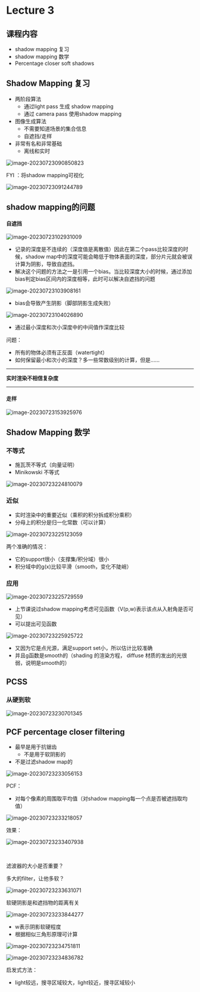 # Lecture 3

## 课程内容

- shadow mapping 复习
- shadow mapping 数学
- Percentage closer soft shadows



## Shadow Mapping 复习

- 两阶段算法
  - 通过light pass 生成 shadow mapping
  - 通过 camera pass 使用shadow mapping 
- 图像生成算法
  - 不需要知道场景的集合信息
  - 自遮挡/走样
- 非常有名和非常基础
  - 离线和实时



![image-20230723090850823](http://typora-yy.oss-cn-hangzhou.aliyuncs.com/img/image-20230723090850823.png)

FYI ：将shadow mapping可视化

![image-20230723091244789](http://typora-yy.oss-cn-hangzhou.aliyuncs.com/img/image-20230723091244789.png)



## shadow mapping的问题

#### 自遮挡

![image-20230723102931009](http://typora-yy.oss-cn-hangzhou.aliyuncs.com/img/image-20230723102931009.png)

- 记录的深度是不连续的（深度值是离散值）因此在第二个pass比较深度的时候，shadow map中的深度可能会略低于物体表面的深度，部分片元就会被误计算为阴影，导致自遮挡。
- 解决这个问题的方法之一是引用一个bias。当比较深度大小的时候，通过添加bias判定bias区间内的深度相等，此时可以解决自遮挡的问题

![image-20230723103908161](http://typora-yy.oss-cn-hangzhou.aliyuncs.com/img/image-20230723103908161.png)

- bias会导致产生阴影（脚部阴影生成失败）



![image-20230723104026890](http://typora-yy.oss-cn-hangzhou.aliyuncs.com/img/image-20230723104026890.png)

- 通过最小深度和次小深度中的中间值作深度比较



问题：

- 所有的物体必须有正反面（watertight）
- 如何保留最小和次小的深度？多一些常数级别的计算，但是……

-------------------

**实时渲染不相信复杂度**

-------------------------------------



#### 走样

![image-20230723153925976](http://typora-yy.oss-cn-hangzhou.aliyuncs.com/img/image-20230723153925976.png)



## Shadow Mapping 数学

### 不等式

- 施瓦茨不等式（向量证明）
- Minikowski 不等式

![image-20230723224810079](http://typora-yy.oss-cn-hangzhou.aliyuncs.com/img/image-20230723224810079.png)



### 近似

- 实时渲染中的重要近似（乘积的积分拆成积分乘积）
- 分母上的积分是归一化常数（可以计算）

![image-20230723225123059](http://typora-yy.oss-cn-hangzhou.aliyuncs.com/img/image-20230723225123059.png)

两个准确的情况：

- 它的support很小（支撑集/积分域）很小
- 积分域中的g(x)比较平滑（smooth，变化不陡峭）



### 应用

![image-20230723225729559](http://typora-yy.oss-cn-hangzhou.aliyuncs.com/img/image-20230723225729559.png)

- 上节课说过shadow mapping考虑可见函数（V(p,w)表示该点从入射角是否可见）
- 可以提出可见函数

![image-20230723225925722](http://typora-yy.oss-cn-hangzhou.aliyuncs.com/img/image-20230723225925722.png)

- 又因为它是点光源，满足support set小，所以估计比较准确
- 并且g函数是smooth的（shading 的渲染方程， diffuse 材质的发出的光很弱，说明是smooth的）



## PCSS

### 从硬到软

![image-20230723230701345](http://typora-yy.oss-cn-hangzhou.aliyuncs.com/img/image-20230723230701345.png)



## PCF percentage closer filtering

- 最早是用于抗锯齿
  - 不是用于软阴影的
- 不是过滤shadow map的

![image-20230723233056153](http://typora-yy.oss-cn-hangzhou.aliyuncs.com/img/image-20230723233056153.png)



PCF：

- 对每个像素的周围取平均值（对shadow mapping每一个点是否被遮挡取均值）

![image-20230723233218057](http://typora-yy.oss-cn-hangzhou.aliyuncs.com/img/image-20230723233218057.png)



效果：

![image-20230723233407938](http://typora-yy.oss-cn-hangzhou.aliyuncs.com/img/image-20230723233407938.png)

​	

滤波器的大小是否重要？

多大的filter，让他多软？

![image-20230723233631071](http://typora-yy.oss-cn-hangzhou.aliyuncs.com/img/image-20230723233631071.png)

软硬阴影是和遮挡物的距离有关



![image-20230723233844277](http://typora-yy.oss-cn-hangzhou.aliyuncs.com/img/image-20230723233844277.png)

- w表示阴影软硬程度
- 根据相似三角形原理可计算



![image-20230723234751811](http://typora-yy.oss-cn-hangzhou.aliyuncs.com/img/image-20230723234751811.png)

![image-20230723234836782](http://typora-yy.oss-cn-hangzhou.aliyuncs.com/img/image-20230723234836782.png)

启发式方法：

- light较远，搜寻区域较大，light较近，搜寻区域较小
